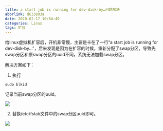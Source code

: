 ```yaml
---
title: a start job is running for dev-disk-by…问题解决
abbrlink: d633803a
date: 2020-02-17 10:54:49
categories: Linux
tags: 扩容
---
```


给linux虚拟机扩容后，开机非常慢，主要是卡在了一行“a start job is running for dev-disk-by…”，后来发现是因为在扩容的时候，重新分配了swap分区，导致先swap分区和原swap分区的uuid不同，系统无法加载swap分区。

解决方案如下：

1. 执行

```
sudo blkid
```

记录当前swap分区的uuid。

![](https://pic.downk.cc/item/5e4a018648b86553ee02a551.jpg)

2. 替换/etc/fstab文件中的swap分区uuid即可。

![](https://pic.downk.cc/item/5e4a015448b86553ee029a40.jpg)